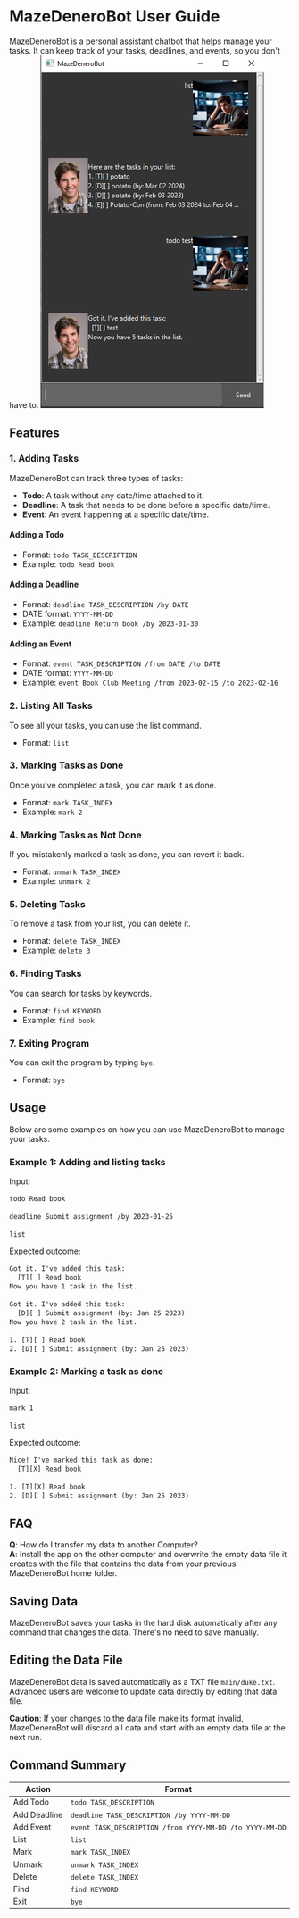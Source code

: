 # MazeDeneroBot User Guide

MazeDeneroBot is a personal assistant chatbot that helps manage your tasks. It can keep track of your tasks, deadlines, and events, so you don't have to.
![image](Ui.png)
## Features

### 1. Adding Tasks

MazeDeneroBot can track three types of tasks:

- **Todo**: A task without any date/time attached to it.
- **Deadline**: A task that needs to be done before a specific date/time.
- **Event**: An event happening at a specific date/time.

#### Adding a Todo

- Format: `todo TASK_DESCRIPTION`
- Example: `todo Read book`

#### Adding a Deadline

- Format: `deadline TASK_DESCRIPTION /by DATE`
- DATE format: `YYYY-MM-DD`
- Example: `deadline Return book /by 2023-01-30`

#### Adding an Event

- Format: `event TASK_DESCRIPTION /from DATE /to DATE`
- DATE format: `YYYY-MM-DD`
- Example: `event Book Club Meeting /from 2023-02-15 /to 2023-02-16`

### 2. Listing All Tasks

To see all your tasks, you can use the list command.

- Format: `list`

### 3. Marking Tasks as Done

Once you've completed a task, you can mark it as done.

- Format: `mark TASK_INDEX`
- Example: `mark 2`

### 4. Marking Tasks as Not Done

If you mistakenly marked a task as done, you can revert it back.

- Format: `unmark TASK_INDEX`
- Example: `unmark 2`

### 5. Deleting Tasks

To remove a task from your list, you can delete it.

- Format: `delete TASK_INDEX`
- Example: `delete 3`

### 6. Finding Tasks

You can search for tasks by keywords.

- Format: `find KEYWORD`
- Example: `find book`

### 7. Exiting Program

You can exit the program by typing `bye`.

- Format: `bye`

## Usage

Below are some examples on how you can use MazeDeneroBot to manage your tasks.

### Example 1: Adding and listing tasks

Input:
```
todo Read book

deadline Submit assignment /by 2023-01-25

list
```

Expected outcome:

```
Got it. I've added this task:
  [T][ ] Read book
Now you have 1 task in the list.

Got it. I've added this task:
  [D][ ] Submit assignment (by: Jan 25 2023)
Now you have 2 task in the list.

1. [T][ ] Read book
2. [D][ ] Submit assignment (by: Jan 25 2023)
```

### Example 2: Marking a task as done

Input:
```
mark 1

list
```

Expected outcome:
```
Nice! I've marked this task as done:
  [T][X] Read book

1. [T][X] Read book
2. [D][ ] Submit assignment (by: Jan 25 2023)
```

## FAQ

**Q**: How do I transfer my data to another Computer?  
**A**: Install the app on the other computer and overwrite the empty data file it creates with the file that contains the data from your previous MazeDeneroBot home folder.


## Saving Data

MazeDeneroBot saves your tasks in the hard disk automatically after any command that changes the data. There's no need to save manually.

## Editing the Data File

MazeDeneroBot data is saved automatically as a TXT file `main/duke.txt`. Advanced users are welcome to update data directly by editing that data file.

**Caution**: If your changes to the data file make its format invalid, MazeDeneroBot will discard all data and start with an empty data file at the next run.

## Command Summary

| Action       | Format                                             |
|--------------|----------------------------------------------------|
| Add Todo     | `todo TASK_DESCRIPTION`                           |
| Add Deadline | `deadline TASK_DESCRIPTION /by YYYY-MM-DD`        |
| Add Event    | `event TASK_DESCRIPTION /from YYYY-MM-DD /to YYYY-MM-DD` |
| List         | `list`                                             |
| Mark         | `mark TASK_INDEX`                                 |
| Unmark       | `unmark TASK_INDEX`                               |
| Delete       | `delete TASK_INDEX`                               |
| Find         | `find KEYWORD`                                    |
| Exit         | `bye`                                              |